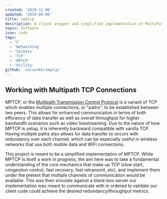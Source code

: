 ```yaml
---
created: '2018-11-06'
updated: '2019-09-06'
title: smptcp
description: A client wrapper and simplified implementation of MultiPath TCP
topic: Software
icon: code
tags:
  - 'C'
  - 'Networking'
  - 'Sockets'
  - 'TCP'
  - 'MPTCP'
  - 'Utility'
github: 'carsonkk/smptcp'
---
```


## Working with Multipath TCP Connections

MPTCP, or the [Multipath Transmission Control Protocol](https://tools.ietf.org/html/rfc6824) is a variant of TCP which enables multiple connections, or "paths", to be established between two peers. This allows for enhanced communication in terms of both efficiency of data transfer as well as overall throughput for higher bandwidth scenarios such as video livestreaming. Due to the nature of how MPTCP is setup, it is inherently backward compatible with vanilla TCP. Having multiple paths also allows for data transfer to occurs with redundancy over each channel, which can be especially useful in wireless networks that use both mobile data and WiFi connections.

This project is meant to be a simplified implementation of MPTCP. While MPTCP is itself a work in progress, the aim here was to take a fundamental understanding of the core mechanics that make up TCP (slow start, congestion control, fast recovery, fast retransmit, etc), and implement them under the pretext that multiple channels of communication would be available. This was then simulate against a black-box server our implementation was meant to communicate with in ordered to validate our client code could achieve the desired redundancy/throughput metrics.
